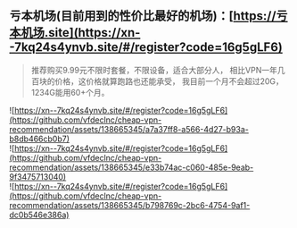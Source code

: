 ## 亏本机场(目前用到的性价比最好的机场)：[https://亏本机场.site](https://xn--7kq24s4ynvb.site/#/register?code=16g5gLF6)

> 推荐购买9.99元不限时套餐，不限设备，适合大部分人， 
> 相比VPN一年几百块的价格，这价格就算跑路也还能承受， 
> 我目前一个月不会超过20G， 1234G能用60+个月。

![https://xn--7kq24s4ynvb.site/#/register?code=16g5gLF6](https://github.com/vfdeclnc/cheap-vpn-recommendation/assets/138665345/a7a37ff8-a566-4d27-b93a-b8db466cb0b7)  
![https://xn--7kq24s4ynvb.site/#/register?code=16g5gLF6](https://github.com/vfdeclnc/cheap-vpn-recommendation/assets/138665345/e33b74ac-c060-485e-9eab-9f3475713040)  
![https://xn--7kq24s4ynvb.site/#/register?code=16g5gLF6](https://github.com/vfdeclnc/cheap-vpn-recommendation/assets/138665345/b798769c-2bc6-4754-9af1-dc0b546e386a)  

